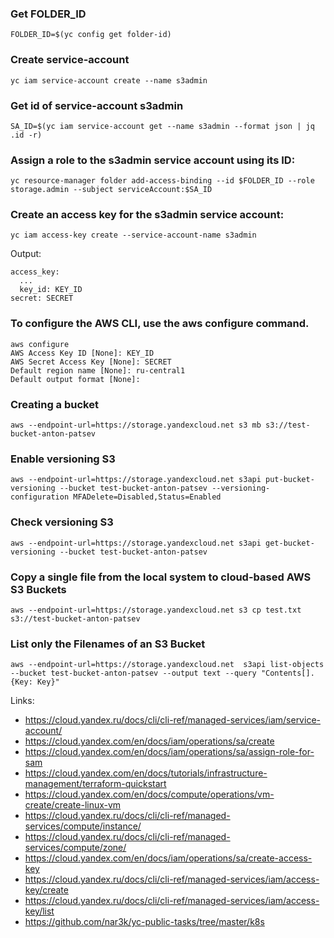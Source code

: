 ### Get FOLDER_ID
```
FOLDER_ID=$(yc config get folder-id)
```
### Create service-account
```
yc iam service-account create --name s3admin
```

### Get id of service-account s3admin
```
SA_ID=$(yc iam service-account get --name s3admin --format json | jq .id -r)
```

### Assign a role to the s3admin service account using its ID:
```
yc resource-manager folder add-access-binding --id $FOLDER_ID --role storage.admin --subject serviceAccount:$SA_ID
```

### Create an access key for the s3admin service account:
```
yc iam access-key create --service-account-name s3admin
```
Output:
```
access_key:
  ...
  key_id: KEY_ID
secret: SECRET
```

### To configure the AWS CLI, use the aws configure command. 
```
aws configure
AWS Access Key ID [None]: KEY_ID
AWS Secret Access Key [None]: SECRET
Default region name [None]: ru-central1
Default output format [None]:
```

### Creating a bucket
```
aws --endpoint-url=https://storage.yandexcloud.net s3 mb s3://test-bucket-anton-patsev
```

### Enable versioning S3
```
aws --endpoint-url=https://storage.yandexcloud.net s3api put-bucket-versioning --bucket test-bucket-anton-patsev --versioning-configuration MFADelete=Disabled,Status=Enabled
```

### Check versioning S3
```
aws --endpoint-url=https://storage.yandexcloud.net s3api get-bucket-versioning --bucket test-bucket-anton-patsev
```

### Copy a single file from the local system to cloud-based AWS S3 Buckets
```
aws --endpoint-url=https://storage.yandexcloud.net s3 cp test.txt s3://test-bucket-anton-patsev
```

### List only the Filenames of an S3 Bucket
```
aws --endpoint-url=https://storage.yandexcloud.net  s3api list-objects --bucket test-bucket-anton-patsev --output text --query "Contents[].{Key: Key}"
```

Links:
 - https://cloud.yandex.ru/docs/cli/cli-ref/managed-services/iam/service-account/
 - https://cloud.yandex.com/en/docs/iam/operations/sa/create
 - https://cloud.yandex.com/en/docs/iam/operations/sa/assign-role-for-sam
 - https://cloud.yandex.com/en/docs/tutorials/infrastructure-management/terraform-quickstart
 - https://cloud.yandex.com/en/docs/compute/operations/vm-create/create-linux-vm
 - https://cloud.yandex.ru/docs/cli/cli-ref/managed-services/compute/instance/
 - https://cloud.yandex.ru/docs/cli/cli-ref/managed-services/compute/zone/
 - https://cloud.yandex.com/en/docs/iam/operations/sa/create-access-key
 - https://cloud.yandex.ru/docs/cli/cli-ref/managed-services/iam/access-key/create
 - https://cloud.yandex.ru/docs/cli/cli-ref/managed-services/iam/access-key/list
 - https://github.com/nar3k/yc-public-tasks/tree/master/k8s
